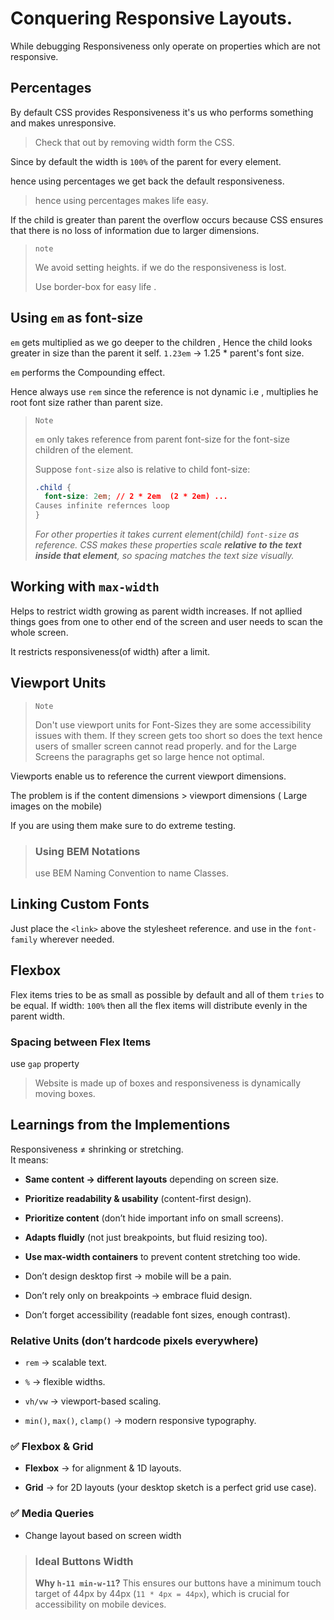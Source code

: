 # Conquering Responsive Layouts.

While debugging Responsiveness only operate on properties which are not responsive.

## Percentages

By default CSS provides Responsiveness it's us who performs something  and makes  unresponsive.

> Check that out by removing width form the CSS.

Since by default the width is `100%`  of the parent for every element.

hence using percentages we get back the default responsiveness.

> hence using percentages makes life easy.

If the child is greater than parent the overflow occurs because CSS ensures that there is no loss of information due to larger dimensions.

> `note`
> 
> We avoid setting heights. if we do the responsiveness is lost.
> 
> Use border-box for easy life .

## Using `em` as font-size

`em` gets multiplied as we go deeper to the children , Hence the child looks greater in size than the parent it self. `1.23em` -> 1.25 * parent's font size.

`em` performs the Compounding effect. 

Hence always use `rem` since the reference is not dynamic i.e , multiplies he root font size rather than parent size.

> `Note`
> 
> `em` only takes reference from parent font-size for the font-size children of the element.
> 
> Suppose `font-size` also is relative to child font-size:
> 
> ```css
> .child {
>   font-size: 2em; // 2 * 2em  (2 * 2em) ...
> Causes infinite refernces loop
> }
> ```
> 
> *For other properties it takes current element(child) `font-size` as reference. CSS makes these properties scale **relative to the text inside that element**, so spacing matches the text size visually.* 

## Working with `max-width`

Helps to restrict width growing as parent width increases. If not apllied things goes from one to other end of the screen and user needs to scan the  whole screen.

It restricts responsiveness(of width) after a limit.

## Viewport Units

> `Note`
> 
> Don't use viewport units for Font-Sizes they are some accessibility issues with them. If they screen gets too short so does the text hence users of smaller screen cannot read properly. and  for the Large Screens the paragraphs get so large hence not optimal.

Viewports enable us to reference the current viewport dimensions.

The problem is if the content dimensions > viewport dimensions ( Large images on the mobile)

If you are using them make sure to do extreme testing.

> ### Using BEM Notations
> 
> use BEM Naming Convention to name Classes.

## Linking Custom Fonts

Just place the `<link>` above the stylesheet reference. and use in the `font-family` wherever needed.

## Flexbox

Flex items tries to be as small as possible by default and all of them  `tries` to be equal. If width: `100%` then all the flex items will distribute evenly in the parent width.

### Spacing between Flex Items

use `gap` property

> Website is made up of boxes and responsiveness is dynamically moving boxes.

## Learnings from the Implementions

Responsiveness ≠ shrinking or stretching.  
It means:

- **Same content → different layouts** depending on screen size.

- **Prioritize readability & usability** (content-first design). 

- **Prioritize content** (don’t hide important info on small screens).

- **Adapts fluidly** (not just breakpoints, but fluid resizing too).

- **Use max-width containers** to prevent content stretching too wide.

- Don’t design desktop first → mobile will be a pain.

- Don’t rely only on breakpoints → embrace fluid design.

- Don’t forget accessibility (readable font sizes, enough contrast).

### Relative Units (don’t hardcode pixels everywhere)

- `rem` → scalable text.

- `%` → flexible widths.

- `vh/vw` → viewport-based scaling.

- `min()`, `max()`, `clamp()` → modern responsive typography.

### ✅ Flexbox & Grid

- **Flexbox** → for alignment & 1D layouts.

- **Grid** → for 2D layouts (your desktop sketch is a perfect grid use case).

### ✅ Media Queries

- Change layout based on screen width



> ### Ideal Buttons Width
> 
> **Why `h-11 min-w-11`?** This ensures our buttons have a minimum touch target of 44px by 44px (`11 * 4px = 44px`), which is crucial for accessibility on mobile devices.
